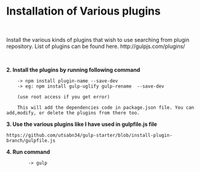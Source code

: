 <h1>Installation of Various plugins</h1><br/>

 <p> Install the various kinds of plugins that wish to use searching from plugin repository. List of plugins can be found here. http://gulpjs.com/plugins/ </p><br/>


<strong>2. Install the plugins by running following command</strong><br/>
			
		-> npm install plugin-name --save-dev
		-> eg: npm install gulp-uglify gulp-rename  --save-dev

		(use root access if you get error)

		This will add the dependencies code in package.json file. You can add,modify, or delete the plugins from there too.

<strong>3. Use the various plugins like I have used in gulpfile.js file</strong><br/>

	https://github.com/utsabn34/gulp-starter/blob/install-plugin-branch/gulpfile.js


<strong>4. Run command</strong><br/>	

			-> gulp 
			
			